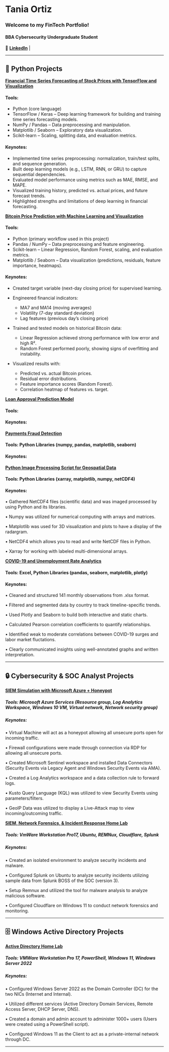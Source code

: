 # Tania Ortiz
### Welcome to my FinTech Portfolio!

#### BBA Cybersecurity Undergraduate Student
🔗 [**LinkedIn**](https://www.linkedin.com/in/tania-ortiz1) |
  
______________________________________________________________________________________________

## 🐍 Python Projects 

[**Financial Time Series Forecasting of Stock Prices with TensorFlow and Visualization**](https://github.com/taniaortiz0/FIN_TIME_SERIES_TENSORFLOW_VIZ)

#### Tools:
- Python (core language)
- TensorFlow / Keras – Deep learning framework for building and training time series forecasting models.
- NumPy / Pandas – Data preprocessing and manipulation.
- Matplotlib / Seaborn – Exploratory data visualization.
- Scikit-learn – Scaling, splitting data, and evaluation metrics.

#### Keynotes:
- Implemented time series preprocessing: normalization, train/test splits, and sequence generation.
- Built deep learning models (e.g., LSTM, RNN, or GRU) to capture sequential dependencies.
- Evaluated model performance using metrics such as MAE, RMSE, and MAPE.
- Visualized training history, predicted vs. actual prices, and future forecast trends.
- Highlighted strengths and limitations of deep learning in financial forecasting.




[**Bitcoin Price Prediction with Machine Learning and Visualization**](https://github.com/taniaortiz0/Bitcoin-Price-Prediction-ML)

#### Tools:
- Python (primary workflow used in this project)
- Pandas / NumPy – Data preprocessing and feature engineering.
- Scikit-learn – Linear Regression, Random Forest, scaling, and evaluation metrics.
- Matplotlib / Seaborn – Data visualization (predictions, residuals, feature importance, heatmaps).

#### Keynotes:
- Created target variable (next-day closing price) for supervised learning.
- Engineered financial indicators:
  - MA7 and MA14 (moving averages)
  - Volatility (7-day standard deviation)
  - Lag features (previous day’s closing price)

- Trained and tested models on historical Bitcoin data:
  - Linear Regression achieved strong performance with low error and high R².
  - Random Forest performed poorly, showing signs of overfitting and instability.

- Visualized results with:
  - Predicted vs. actual Bitcoin prices.
  - Residual error distributions.
  - Feature importance scores (Random Forest).
  - Correlation heatmap of features vs. target.


[**Loan Approval Prediction Model**](https://github.com/taniaortiz0/Loan_Approval_Prediction_Model)

#### Tools: 

#### Keynotes: 


[**Payments Fraud Detection**](https://github.com/taniaortiz0/Payments_Fraud_Detection)

#### Tools: Python Libraries (numpy, pandas, matplotlib, seaborn)

#### Keynotes: 



[**Python Image Processing Script for Geospatial Data**](https://github.com/taniaortiz0/PyScript-Image-Processing-GeoData)

#### Tools: Python Libraries (xarray, matplotlib, numpy, netCDF4)

#### Keynotes:

•	Gathered NetCDF4 files (scientific data) and was imaged processed by using Python and its libraries. 

•	Numpy was utilized for numerical computing with arrays and matrices.

•	Matplotlib was used for 3D visualization and plots to have a display of the radargram. 

•	NetCDF4 which allows you to read and write NetCDF files in Python.

•	Xarray for working with labeled multi-dimensional arrays.

[**COVID-19 and Unemployment Rate Analytics**](https://github.com/taniaortiz0/COVID-19-UER-Analytics)

#### Tools: Excel, Python Libraries (pandas, seaborn, matplotlib, plotly)

#### Keynotes:

• Cleaned and structured 141 monthly observations from .xlsx format.

• Filtered and segmented data by country to track timeline-specific trends.

• Used Plotly and Seaborn to build both interactive and static charts.

• Calculated Pearson correlation coefficients to quantify relationships.

• Identified weak to moderate correlations between COVID-19 surges and labor market fluctations.

• Clearly communicated insights using well-annotated graphs and written interpretation.

_________________________________________________________________________________________


## 🔒 Cybersecurity & SOC Analyst Projects

 [**SIEM Simulation with Microsoft Azure + Honeypot**](https://github.com/taniaortiz0/SIEM-Simulation-with-Microsoft-Azure)

##### Tools: Microsoft Azure Services (Resource group, Log Analytics Workspace, Windows 10 VM, Virtual network, Network security group)

##### Keynotes:

•	Virtual Machine will act as a honeypot allowing all unsecure ports open for incoming traffic.

•	Firewall configurations were made through connection via RDP for allowing all unsecure ports.

•	Created Microsoft Sentinel workspace and installed Data Connectors (Security Events via Legacy Agent and Windows Security Events via AMA).

•	Created a Log Analytics workspace and a data collection rule to forward logs.

•	Kusto Query Language (KQL) was utilized to view Security Events using parameters/filters.

•	GeoIP Data was utilized to display a Live-Attack map to view incoming/outcoming traffic.


[**SIEM, Network Forensics, & Incident Response Home Lab**](https://github.com/taniaortiz0/SIEM-NF-IR-Home-Lab)

##### Tools: VmWare Workstation Pro17, Ubuntu, REMNux, Cloudflare, Splunk

##### Keynotes: 

• Created an isolated environment to analyze security incidents and malware.

• Configured Splunk on Ubuntu to analyze security incidents utilizing sample data from Splunk BOSS of the SOC (version 3).

• Setup Remnux and utilized the tool for malware analysis to analyze malicious software.

• Configured Cloudflare on Windows 11 to conduct network forensics and monitoring.

_______________________________________________________________________________________________

## 🗄️ Windows Active Directory Projects

[**Active Directory Home Lab**](https://github.com/taniaortiz0/Active-Directory-Home-Lab)

##### Tools: VMWare Workstation Pro 17, PowerShell, Windows 11, Windows Server 2022

##### Keynotes:

•	Configured Windows Server 2022 as the Domain Controller (DC) for the two NICs (Internet and Internal). 

•	Utilized different services (Active Directory Domain Services, Remote Access Server, DHCP Server, DNS). 

•	Created a domain and admin account to administer 1000+ users (Users were created using a PowerShell script).

•	Configured Windows 11 as the Client to act as a private-internal network through DC.
  
_______________________________________________________________________________________________



